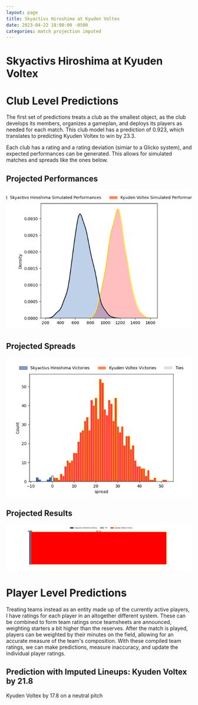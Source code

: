 ```yaml
---  
layout: page  
title: Skyactivs Hiroshima at Kyuden Voltex  
date: 2023-04-22 18:00:00 -0500  
categories: match projection imputed  
---
```

# Skyactivs Hiroshima at Kyuden Voltex

# Club Level Predictions


The first set of predictions treats a club as the smallest object, as the club develops its members, organizes a gameplan, and deploys its players as needed for each match. This club model has a prediction of 0.923, which translates to predicting Kyuden Voltex to win by 23.3.

Each club has a rating and a rating deviation (simiar to a Glicko system), and expected performances can be generated. This allows for simulated matches and spreads like the ones below.
## Projected Performances


![Projected Performances](plots/performances_2023-04-22-KyudenVoltex-SkyactivsHiroshima.png)
## Projected Spreads


![Projected Spreads](plots/spreads_2023-04-22-KyudenVoltex-SkyactivsHiroshima.png)
## Projected Results


![Projected Results](plots/resultbar_2023-04-22-KyudenVoltex-SkyactivsHiroshima.png)
# Player Level Predictions


Treating teams instead as an entity made up of the currently active players, I have ratings for each player in an altogether different system. These can be combined to form team ratings once teamsheets are announced, weighting starters a bit higher than the reserves. After the match is played, players can be weighted by their minutes on the field, allowing for an accurate measure of the team's composition. With these compiled team ratings, we can make predictions, measure inaccuracy, and update the individual player ratings.
## Prediction with Imputed Lineups: Kyuden Voltex by 21.8


Kyuden Voltex by 17.8 on a neutral pitch

